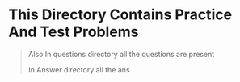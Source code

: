 # This Directory Contains Practice And Test Problems 

> Also In questions directory all the questions are present 
> 
> In Answer directory all the ans